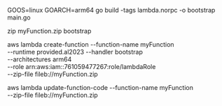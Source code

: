 GOOS=linux GOARCH=arm64 go build -tags lambda.norpc -o bootstrap main.go

zip myFunction.zip bootstrap

aws lambda create-function --function-name myFunction \
--runtime provided.al2023 --handler bootstrap \
--architectures arm64 \
--role arn:aws:iam::761059477267:role/lambdaRole \
--zip-file fileb://myFunction.zip

aws lambda update-function-code --function-name myFunction \
--zip-file fileb://myFunction.zip

